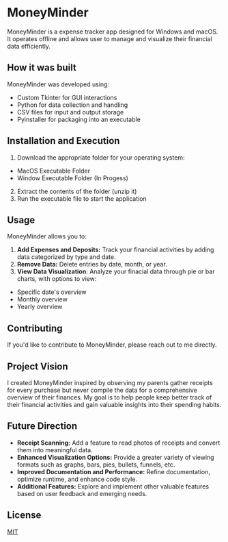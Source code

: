 # MoneyMinder
MoneyMinder is a expense tracker app designed for Windows and macOS. It operates offline and allows user to manage and visualize their financial data efficiently.
## How it was built
MoneyMinder was developed using:
* Custom Tkinter for GUI interactions
* Python for data collection and handling
* CSV files for input and output storage
* Pyinstaller for packaging into an executable
## Installation and Execution
1. Download the appropriate folder for your operating system:
  - MacOS Executable Folder
  - Window Executable Folder (In Progess)
2. Extract the contents of the folder (unzip it)
3. Run the executable file to start the application
## Usage
MoneyMinder allows you to:
1. **Add Expenses and Deposits:** Track your financial activities by adding data categorized by type and date.
2. **Remove Data:** Delete entries by date, month, or year.
3.  **View Data Visualization**: Analyze your finacial data through pie or bar charts, with options to view:
  - Specific date's overview
  - Monthly overview
  - Yearly overview  
## Contributing 
If you'd like to contribute to MoneyMinder, please reach out to me directly.
## Project Vision
I created MoneyMinder inspired by observing my parents gather receipts for every purchase but never compile the data for a comprehensive overview of their finances. My goal is to help people keep better track of their financial activities and gain valuable insights into their spending habits.
## Future Direction
* **Receipt Scanning:** Add a feature to read photos of receipts and convert them into meaningful data.
* **Enhanced Visualization Options:** Provide a greater variety of viewing formats such as graphs, bars, pies, bullets, funnels, etc.
* **Improved Documentation and Performance:** Refine documentation, optimize runtime, and enhance code style.
* **Additional Features:** Explore and implement other valuable features based on user feedback and emerging needs.
## License
[MIT](https://choosealicense.com/licenses/mit/)
